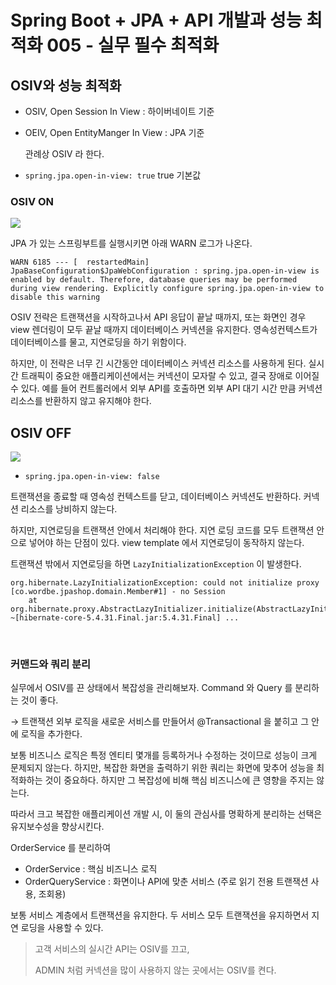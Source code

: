 # Spring Boot + JPA + API 개발과 성능 최적화 005 - 실무 필수 최적화

## OSIV와 성능 최적화

- OSIV, Open Session In View : 하이버네이트 기준

- OEIV, Open EntityManger In View : JPA 기준

  관례상 OSIV 라 한다.

- `spring.jpa.open-in-view: true` true 기본값



### OSIV ON

![](https://i.ibb.co/BsDMQqv/image.png)



JPA 가 있는 스프링부트를 실행시키면 아래 WARN 로그가 나온다.

```shell
WARN 6185 --- [  restartedMain] JpaBaseConfiguration$JpaWebConfiguration : spring.jpa.open-in-view is enabled by default. Therefore, database queries may be performed during view rendering. Explicitly configure spring.jpa.open-in-view to disable this warning
```



OSIV 전략은 트랜잭션을 시작하고나서 API 응답이 끝날 때까지, 또는 화면인 경우 view 렌더링이 모두 끝날 때까지 데이터베이스 커넥션을 유지한다. 영속성컨텍스트가 데이터베이스를 물고, 지연로딩을 하기 위함이다.

하지만, 이 전략은 너무 긴 시간동안 데이터베이스 커넥션 리소스를 사용하게 된다. 실시간 트래픽이 중요한 애플리케이션에서는 커넥션이 모자랄 수 있고, 결국 장애로 이어질 수 있다. 예를 들어 컨트롤러에서 외부 API를 호출하면 외부 API 대기 시간 만큼 커넥션 리소스를 반환하지 않고 유지해야 한다.  



## OSIV OFF

![](https://i.ibb.co/CnXBJ5r/image.png)

- `spring.jpa.open-in-view: false`

트랜잭션을 종료할 때 영속성 컨텍스트를 닫고, 데이터베이스 커넥션도 반환하다. 커넥션 리소스를 낭비하지 않는다.

하지만, 지연로딩을 트랜잭션 안에서 처리해야 한다. 지연 로딩 코드를 모두 트랜잭션 안으로 넣어야 하는 단점이 있다. view template 에서 지연로딩이 동작하지 않는다.

트랜잭션 밖에서 지연로딩을 하면 `LazyInitializationException` 이 발생한다.

```shell
org.hibernate.LazyInitializationException: could not initialize proxy [co.wordbe.jpashop.domain.Member#1] - no Session
	at org.hibernate.proxy.AbstractLazyInitializer.initialize(AbstractLazyInitializer.java:170) ~[hibernate-core-5.4.31.Final.jar:5.4.31.Final] ...
```



<br />

### 커맨드와 쿼리 분리

실무에서 OSIV를 끈 상태에서 복잡성을 관리해보자. Command 와 Query 를 분리하는 것이 좋다.

→ 트랜잭션 외부 로직을 새로운 서비스를 만들어서 @Transactional 을 붙히고 그 안에 로직을 추가한다.



보통 비즈니스 로직은 특정 엔티티 몇개를 등록하거나 수정하는 것이므로 성능이 크게 문제되지 않는다. 하지만, 복잡한 화면을 출력하기 위한 쿼리는 화면에 맞추어 성능을 최적화하는 것이 중요하다. 하지만 그 복잡성에 비해 핵심 비즈니스에 큰 영향을 주지는 않는다.

따라서 크고 복잡한 애플리케이션 개발 시, 이 둘의 관심사를 명확하게 분리하는 선택은 유지보수성을 향상시킨다.

OrderService 를 분리하여

- OrderService : 핵심 비즈니스 로직
- OrderQueryService : 화면이나 API에 맞춘 서비스 (주로 읽기 전용 트랜잭션 사용, 조회용)

보통 서비스 계층에서 트랜잭션을 유지한다. 두 서비스 모두 트랜잭션을 유지하면서 지연 로딩을 사용할 수 있다.

> 고객 서비스의 실시간 API는 OSIV를 끄고, 
>
> ADMIN 처럼 커넥션을 많이 사용하지 않는 곳에서는 OSIV를 켠다.



